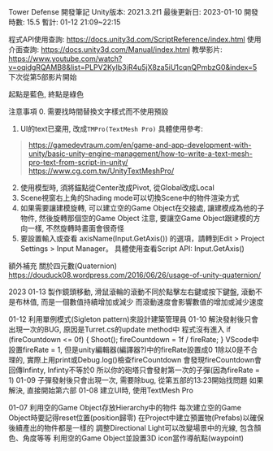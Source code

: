 Tower Defense
開發筆記
Unity版本: 2021.3.2f1
最後更新日: 2023-01-10
開發時數: 15.5
暫計: 01-12 21:09~22:15

程式API使用查詢: https://docs.unity3d.com/ScriptReference/index.html
使用介面查詢: https://docs.unity3d.com/Manual/index.html
教學影片: https://www.youtube.com/watch?v=oqidgRQAMB8&list=PLPV2KyIb3jR4u5jX8za5iU1cqnQPmbzG0&index=5
下次從第5部影片開始

起點是藍色, 終點是綠色


注意事項
0. 需要找時間替換文字樣式而不使用預設
1. UI的text已棄用, 改成`TMPro(TextMesh Pro)`
具體使用參考: 
 > https://gamedevtraum.com/en/game-and-app-development-with-unity/basic-unity-engine-management/how-to-write-a-text-mesh-pro-text-from-script-in-unity/
 > https://www.cg.com.tw/UnityTextMeshPro/
2. 使用模型時, 須將錨點從Center改成Pivot, 從Global改成Local
3. Scene視窗右上角的Shading mode可以切換Scene中的物件渲染方式
4. 如果需要讓建模旋轉, 可以建立空的Game Object在交接處, 讓建模成為他的子物件, 然後旋轉那個空的Game Object
注意, 要讓空Game Object跟建模的方向一樣, 不然旋轉時畫面會很奇怪
5. 要設置輸入或查看 axisName(Input.GetAxis()) 的選項，請轉到Edit > Project Settings > Input Manager。
具體使用查看Script API: Input.GetAxis()

額外補充
關於四元數(Quaternion)
https://douduck08.wordpress.com/2016/06/26/usage-of-unity-quaternion/

2023
01-13
製作鏡頭移動, 滑鼠滾輪的滾動不同於點擊左右鍵或按下鍵盤, 滾動不是布林值, 而是一個數值持續增加或減少
而滾動速度會影響數值的增加或減少速度

01-12
利用單例模式(Sigleton pattern)來設計建築管理員
01-10
解決發射後只會出現一次的BUG, 原因是Turret.cs的update method中
程式沒有進入
if (fireCountdown <= 0f)
{
    Shoot();
    fireCountdown = 1f / fireRate;
}
VScode中設置fireRate = 1, 但是unity編輯器(編譯器?)中的fireRate設置成0
1除以0是不合理的, 實際上用print或Debug.log()檢查fireCountdown
會發現fireCountdown會回傳Infinty, Infinty不等於0
所以你的砲塔只會發射第一次的子彈(因為fireRate = 1)
01-09
子彈發射後只會出現一次, 需要除bug, 從第五部的13:23開始找問題
如果解決, 直接開始第六部
01-08
建立UI時, 使用TextMesh Pro

01-07
利用空的Game Object存放Hierarchy中的物件
每次建立空的Game Object時要記得reset位置(position歸零)
在Project中建立預置物(Prefabs)以確保後續產出的物件都是一樣的
調整Directional Light可以改變場景中的光線, 包含顏色、角度等等
利用空的Game Object並設置3D icon當作導航點(waypoint)